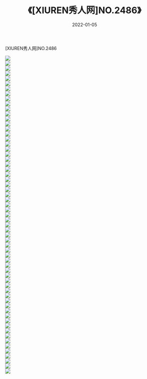 ﻿---
layout: post
title:  《[XIUREN秀人网]NO.2486》
date:   2022-01-05
img: http://img.660000.xyz/Sharelink/秀人网/秀人网第03部分/[XIUREN秀人网]NO.2486/000.jpg
categories: [美女, 清纯, 唯美]
---

[XIUREN秀人网]NO.2486

 ![](http://img.660000.xyz/Sharelink/秀人网/秀人网第03部分/[XIUREN秀人网]NO.2486/001.jpg) <br>![](http://img.660000.xyz/Sharelink/秀人网/秀人网第03部分/[XIUREN秀人网]NO.2486/002.jpg) <br>![](http://img.660000.xyz/Sharelink/秀人网/秀人网第03部分/[XIUREN秀人网]NO.2486/003.jpg) <br>![](http://img.660000.xyz/Sharelink/秀人网/秀人网第03部分/[XIUREN秀人网]NO.2486/004.jpg) <br>![](http://img.660000.xyz/Sharelink/秀人网/秀人网第03部分/[XIUREN秀人网]NO.2486/005.jpg) <br>![](http://img.660000.xyz/Sharelink/秀人网/秀人网第03部分/[XIUREN秀人网]NO.2486/006.jpg) <br>![](http://img.660000.xyz/Sharelink/秀人网/秀人网第03部分/[XIUREN秀人网]NO.2486/007.jpg) <br>![](http://img.660000.xyz/Sharelink/秀人网/秀人网第03部分/[XIUREN秀人网]NO.2486/008.jpg) <br>![](http://img.660000.xyz/Sharelink/秀人网/秀人网第03部分/[XIUREN秀人网]NO.2486/009.jpg) <br>![](http://img.660000.xyz/Sharelink/秀人网/秀人网第03部分/[XIUREN秀人网]NO.2486/010.jpg) <br>![](http://img.660000.xyz/Sharelink/秀人网/秀人网第03部分/[XIUREN秀人网]NO.2486/011.jpg) <br>![](http://img.660000.xyz/Sharelink/秀人网/秀人网第03部分/[XIUREN秀人网]NO.2486/012.jpg) <br>![](http://img.660000.xyz/Sharelink/秀人网/秀人网第03部分/[XIUREN秀人网]NO.2486/013.jpg) <br>![](http://img.660000.xyz/Sharelink/秀人网/秀人网第03部分/[XIUREN秀人网]NO.2486/014.jpg) <br>![](http://img.660000.xyz/Sharelink/秀人网/秀人网第03部分/[XIUREN秀人网]NO.2486/015.jpg) <br>![](http://img.660000.xyz/Sharelink/秀人网/秀人网第03部分/[XIUREN秀人网]NO.2486/016.jpg) <br>![](http://img.660000.xyz/Sharelink/秀人网/秀人网第03部分/[XIUREN秀人网]NO.2486/017.jpg) <br>![](http://img.660000.xyz/Sharelink/秀人网/秀人网第03部分/[XIUREN秀人网]NO.2486/018.jpg) <br>![](http://img.660000.xyz/Sharelink/秀人网/秀人网第03部分/[XIUREN秀人网]NO.2486/019.jpg) <br>![](http://img.660000.xyz/Sharelink/秀人网/秀人网第03部分/[XIUREN秀人网]NO.2486/020.jpg) <br>![](http://img.660000.xyz/Sharelink/秀人网/秀人网第03部分/[XIUREN秀人网]NO.2486/021.jpg) <br>![](http://img.660000.xyz/Sharelink/秀人网/秀人网第03部分/[XIUREN秀人网]NO.2486/022.jpg) <br>![](http://img.660000.xyz/Sharelink/秀人网/秀人网第03部分/[XIUREN秀人网]NO.2486/023.jpg) <br>![](http://img.660000.xyz/Sharelink/秀人网/秀人网第03部分/[XIUREN秀人网]NO.2486/024.jpg) <br>![](http://img.660000.xyz/Sharelink/秀人网/秀人网第03部分/[XIUREN秀人网]NO.2486/025.jpg) <br>![](http://img.660000.xyz/Sharelink/秀人网/秀人网第03部分/[XIUREN秀人网]NO.2486/026.jpg) <br>![](http://img.660000.xyz/Sharelink/秀人网/秀人网第03部分/[XIUREN秀人网]NO.2486/027.jpg) <br>![](http://img.660000.xyz/Sharelink/秀人网/秀人网第03部分/[XIUREN秀人网]NO.2486/028.jpg) <br>![](http://img.660000.xyz/Sharelink/秀人网/秀人网第03部分/[XIUREN秀人网]NO.2486/029.jpg) <br>![](http://img.660000.xyz/Sharelink/秀人网/秀人网第03部分/[XIUREN秀人网]NO.2486/030.jpg) <br>![](http://img.660000.xyz/Sharelink/秀人网/秀人网第03部分/[XIUREN秀人网]NO.2486/031.jpg) <br>![](http://img.660000.xyz/Sharelink/秀人网/秀人网第03部分/[XIUREN秀人网]NO.2486/032.jpg) <br>![](http://img.660000.xyz/Sharelink/秀人网/秀人网第03部分/[XIUREN秀人网]NO.2486/033.jpg) <br>![](http://img.660000.xyz/Sharelink/秀人网/秀人网第03部分/[XIUREN秀人网]NO.2486/034.jpg) <br>![](http://img.660000.xyz/Sharelink/秀人网/秀人网第03部分/[XIUREN秀人网]NO.2486/035.jpg) <br>![](http://img.660000.xyz/Sharelink/秀人网/秀人网第03部分/[XIUREN秀人网]NO.2486/036.jpg) <br>![](http://img.660000.xyz/Sharelink/秀人网/秀人网第03部分/[XIUREN秀人网]NO.2486/037.jpg) <br>![](http://img.660000.xyz/Sharelink/秀人网/秀人网第03部分/[XIUREN秀人网]NO.2486/038.jpg) <br>![](http://img.660000.xyz/Sharelink/秀人网/秀人网第03部分/[XIUREN秀人网]NO.2486/039.jpg) <br>![](http://img.660000.xyz/Sharelink/秀人网/秀人网第03部分/[XIUREN秀人网]NO.2486/040.jpg) <br>![](http://img.660000.xyz/Sharelink/秀人网/秀人网第03部分/[XIUREN秀人网]NO.2486/041.jpg) <br>![](http://img.660000.xyz/Sharelink/秀人网/秀人网第03部分/[XIUREN秀人网]NO.2486/042.jpg) <br>![](http://img.660000.xyz/Sharelink/秀人网/秀人网第03部分/[XIUREN秀人网]NO.2486/043.jpg) <br>![](http://img.660000.xyz/Sharelink/秀人网/秀人网第03部分/[XIUREN秀人网]NO.2486/044.jpg) <br>![](http://img.660000.xyz/Sharelink/秀人网/秀人网第03部分/[XIUREN秀人网]NO.2486/045.jpg) <br>![](http://img.660000.xyz/Sharelink/秀人网/秀人网第03部分/[XIUREN秀人网]NO.2486/046.jpg) <br>![](http://img.660000.xyz/Sharelink/秀人网/秀人网第03部分/[XIUREN秀人网]NO.2486/047.jpg) <br>![](http://img.660000.xyz/Sharelink/秀人网/秀人网第03部分/[XIUREN秀人网]NO.2486/048.jpg) <br>![](http://img.660000.xyz/Sharelink/秀人网/秀人网第03部分/[XIUREN秀人网]NO.2486/049.jpg) <br>![](http://img.660000.xyz/Sharelink/秀人网/秀人网第03部分/[XIUREN秀人网]NO.2486/050.jpg) <br>![](http://img.660000.xyz/Sharelink/秀人网/秀人网第03部分/[XIUREN秀人网]NO.2486/051.jpg) <br>![](http://img.660000.xyz/Sharelink/秀人网/秀人网第03部分/[XIUREN秀人网]NO.2486/052.jpg) <br>![](http://img.660000.xyz/Sharelink/秀人网/秀人网第03部分/[XIUREN秀人网]NO.2486/053.jpg) <br>![](http://img.660000.xyz/Sharelink/秀人网/秀人网第03部分/[XIUREN秀人网]NO.2486/054.jpg) <br>![](http://img.660000.xyz/Sharelink/秀人网/秀人网第03部分/[XIUREN秀人网]NO.2486/055.jpg) <br>![](http://img.660000.xyz/Sharelink/秀人网/秀人网第03部分/[XIUREN秀人网]NO.2486/056.jpg) <br>![](http://img.660000.xyz/Sharelink/秀人网/秀人网第03部分/[XIUREN秀人网]NO.2486/057.jpg) <br>![](http://img.660000.xyz/Sharelink/秀人网/秀人网第03部分/[XIUREN秀人网]NO.2486/058.jpg) <br>![](http://img.660000.xyz/Sharelink/秀人网/秀人网第03部分/[XIUREN秀人网]NO.2486/059.jpg) <br>![](http://img.660000.xyz/Sharelink/秀人网/秀人网第03部分/[XIUREN秀人网]NO.2486/060.jpg) <br>![](http://img.660000.xyz/Sharelink/秀人网/秀人网第03部分/[XIUREN秀人网]NO.2486/061.jpg) <br>![](http://img.660000.xyz/Sharelink/秀人网/秀人网第03部分/[XIUREN秀人网]NO.2486/062.jpg) <br>![](http://img.660000.xyz/Sharelink/秀人网/秀人网第03部分/[XIUREN秀人网]NO.2486/063.jpg) <br>